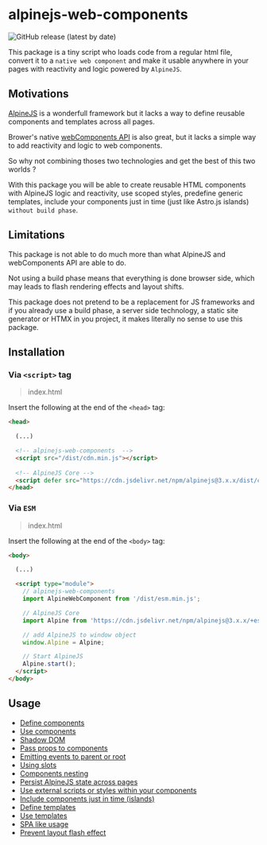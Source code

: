 # alpinejs-web-components


![GitHub release (latest by date)](https://img.shields.io/github/v/release/niconoclaste/alpinejs-web-components)

This package is a tiny script who loads code from a regular html file, convert it to a `native web component` and make it usable anywhere in your pages with reactivity and logic powered by `AlpineJS`.

<a name="motivations"></a>
## Motivations
[AlpineJS](https://github.com/alpinejs/alpine/) is a wonderfull framework but it lacks a way to define reusable components and templates across all pages.

Brower's native [webComponents API](https://developer.mozilla.org/en-US/docs/Web/API/Web_components) is also great, but it lacks a simple way to add reactivity and logic to web components.

So why not combining thoses two technologies and get the best of this two worlds ?

With this package you will be able to create reusable HTML components with AlpineJS logic and reactivity, use scoped styles, predefine generic templates, include your components just in time (just like Astro.js islands) `without build phase`.

<a name="limitations"></a>
## Limitations
This package is not able to do much more than what AlpineJS and webComponents API are able to do.

Not using a build phase means that everything is done browser side, which may leads to flash rendering effects and layout shifts.

This package does not pretend to be a replacement for JS frameworks and if you already use a build phase, a server side technology, a static site generator or HTMX in you project, it makes literally no sense to use this package.

<a name="installation"></a>
## Installation
### Via `<script>` tag

> index.html

Insert the following at the end of the `<head>` tag:
```html
<head>

  (...)

  <!-- alpinejs-web-components  -->
  <script src="/dist/cdn.min.js"></script>
  
  <!-- AlpineJS Core -->
  <script defer src="https://cdn.jsdelivr.net/npm/alpinejs@3.x.x/dist/cdn.min.js"></script>
</head>
```

### Via `ESM`
> index.html

Insert the following at the end of the `<body>` tag:
```html
<body>

  (...)

  <script type="module">
    // alpinejs-web-components
    import AlpineWebComponent from '/dist/esm.min.js';

    // AlpineJS Core
    import Alpine from 'https://cdn.jsdelivr.net/npm/alpinejs@3.x.x/+esm';

    // add AlpineJS to window object
    window.Alpine = Alpine;

    // Start AlpineJS
    Alpine.start();
  </script>
</body>
```

<a name="usage"></a>
## Usage
<ul>
  <li><a href="#define-components">Define components</a></li>
  <li><a href="#use-components">Use components</a></li>
  <li><a href="#shadow-dom">Shadow DOM</a></li>
  <li><a href="#props">Pass props to components</a></li>
  <li><a href="#emmits">Emitting events to parent or root</a></li>
  <li><a href="#slots">Using slots</a></li>
  <li><a href="#nesting">Components nesting</a></li>
  <li><a href="#persist">Persist AlpineJS state across pages</a></li>
  <li><a href="#external">Use external scripts or styles within your components</a></li>
  <li><a href="#islands">Include components just in time (islands)</a></li>
  <li><a href="#define-templates">Define templates</a></li>
  <li><a href="#use-templates">Use templates</a></li>
  <li><a href="#spa">SPA like usage</a></li>
  <li><a href="#layout-flash">Prevent layout flash effect</a></li>
</ul>